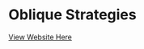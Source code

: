 # Oblique Strategies

[View Website Here](https://amygrahamie.github.io/oblique-strategies/obliquestrategies.html)

